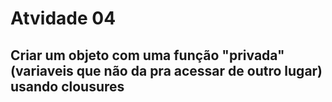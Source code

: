 # Atvidade 04

## Criar um objeto com uma função "privada"(variaveis que não da pra acessar de outro lugar) usando clousures
